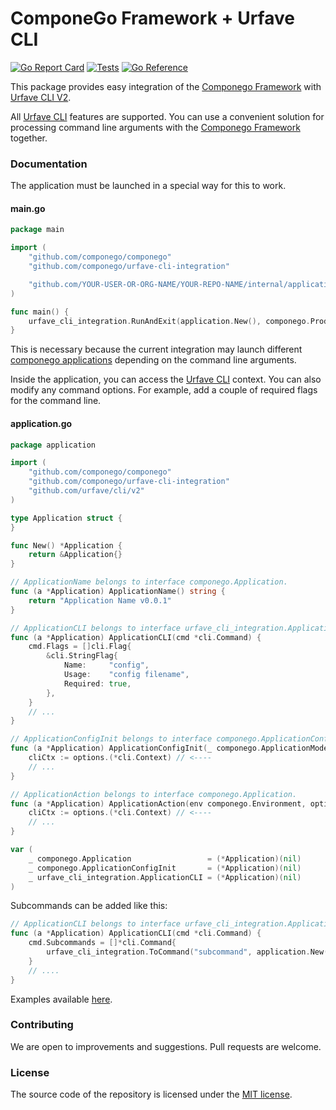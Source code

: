 # ComponeGo Framework + Urfave CLI

[![Go Report Card](https://goreportcard.com/badge/github.com/componego/urfave-cli-integration)](https://goreportcard.com/report/github.com/componego/urfave-cli-integration)
[![Tests](https://github.com/componego/urfave-cli-integration/actions/workflows/tests.yml/badge.svg?branch=master)](https://github.com/componego/urfave-cli-integration/actions/workflows/tests.yml)
[![Go Reference](https://pkg.go.dev/badge/github.com/componego/urfave-cli-integration.svg)](https://pkg.go.dev/github.com/componego/urfave-cli-integration)

This package provides easy integration of the [Componego Framework](https://github.com/componego/componego) with [Urfave CLI V2](https://github.com/urfave/cli).

All [Urfave CLI](https://github.com/urfave/cli) features are supported.
You can use a convenient solution for processing command line arguments with the [Componego Framework](https://github.com/componego/componego) together.

### Documentation

The application must be launched in a special way for this to work.

#### main.go
```go
package main

import (
    "github.com/componego/componego"
    "github.com/componego/urfave-cli-integration"

    "github.com/YOUR-USER-OR-ORG-NAME/YOUR-REPO-NAME/internal/application"
)

func main() {
    urfave_cli_integration.RunAndExit(application.New(), componego.ProductionMode)
}
```
This is necessary because the current integration may launch different [componego applications](https://github.com/componego/componego) depending on the command line arguments.


Inside the application, you can access the [Urfave CLI](https://github.com/urfave/cli) context.
You can also modify any command options. For example, add a couple of required flags for the command line.

#### application.go
```go
package application

import (
    "github.com/componego/componego"
    "github.com/componego/urfave-cli-integration"
    "github.com/urfave/cli/v2"
)

type Application struct {
}

func New() *Application {
    return &Application{}
}

// ApplicationName belongs to interface componego.Application.
func (a *Application) ApplicationName() string {
    return "Application Name v0.0.1"
}

// ApplicationCLI belongs to interface urfave_cli_integration.ApplicationCLI.
func (a *Application) ApplicationCLI(cmd *cli.Command) {
    cmd.Flags = []cli.Flag{
        &cli.StringFlag{
            Name:     "config",
            Usage:    "config filename",
            Required: true,
        },
    }
    // ...
}

// ApplicationConfigInit belongs to interface componego.ApplicationConfigInit.
func (a *Application) ApplicationConfigInit(_ componego.ApplicationMode, options any) (map[string]any, error) {
    cliCtx := options.(*cli.Context) // <----
    // ...
}

// ApplicationAction belongs to interface componego.Application.
func (a *Application) ApplicationAction(env componego.Environment, options any) (int, error) {
    cliCtx := options.(*cli.Context) // <----
    // ...
}

var (
    _ componego.Application                 = (*Application)(nil)
    _ componego.ApplicationConfigInit       = (*Application)(nil)
    _ urfave_cli_integration.ApplicationCLI = (*Application)(nil)
)
```

Subcommands can be added like this:

```go
// ApplicationCLI belongs to interface urfave_cli_integration.ApplicationCLI.
func (a *Application) ApplicationCLI(cmd *cli.Command) {
    cmd.Subcommands = []*cli.Command{
        urfave_cli_integration.ToCommand("subcommand", application.New()),
    }
    // ....
}
```

Examples available [here](./examples).

### Contributing

We are open to improvements and suggestions. Pull requests are welcome.

### License

The source code of the repository is licensed under the [MIT license](./LICENSE).
